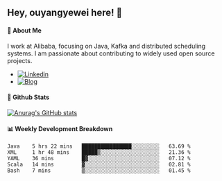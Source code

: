 ## Hey, ouyangyewei here! :wave:

#### :rocket: About Me
I work at Alibaba, focusing on Java, Kafka and distributed scheduling systems. I am passionate about contributing to widely used open source projects.

- [![Linkedin](https://img.shields.io/badge/LinkedIn-ouyangyewei-blue)](https://www.linkedin.com/in/ouyangyewei/)
- [![Blog](https://img.shields.io/badge/Blog-yeweiouyang-orange)](https://blog.csdn.net/yeweiouyang)

#### :star2: Github Stats
[![Anurag's GitHub stats](https://github-readme-stats.vercel.app/api?username=ouyangyewei&show_icons=true&cache_seconds=3600&theme=tokyonight)](https://github.com/anuraghazra/github-readme-stats)

#### :bar_chart: Weekly Development Breakdown
<!--START_SECTION:waka-->
```text
Java    5 hrs 22 mins   ████████████████░░░░░░░░░   63.69 % 
XML     1 hr 48 mins    █████▒░░░░░░░░░░░░░░░░░░░   21.36 % 
YAML    36 mins         █▓░░░░░░░░░░░░░░░░░░░░░░░   07.12 % 
Scala   14 mins         ▓░░░░░░░░░░░░░░░░░░░░░░░░   02.81 % 
Bash    7 mins          ▒░░░░░░░░░░░░░░░░░░░░░░░░   01.45 % 
```
<!--END_SECTION:waka-->
